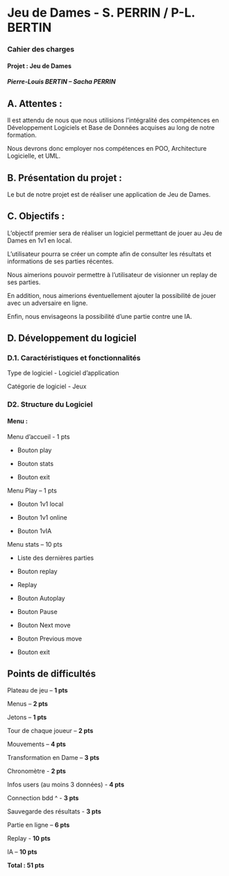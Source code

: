 # Jeu de Dames - S. PERRIN / P-L. BERTIN

### Cahier des charges 

#### Projet : Jeu de Dames 

##### Pierre-Louis BERTIN – Sacha PERRIN 

## A. Attentes : 

 

Il est attendu de nous que nous utilisions l’intégralité des compétences en Développement Logiciels et Base de Données acquises au long de notre formation.

Nous devrons donc employer nos compétences en POO, Architecture Logicielle, et UML. 

 

## B. Présentation du projet : 

 

Le but de notre projet est de réaliser une application de Jeu de Dames. 

 

## C. Objectifs : 

 

L’objectif premier sera de réaliser un logiciel permettant de jouer au Jeu de Dames en 1v1 en local. 

L’utilisateur pourra se créer un compte afin de consulter les résultats et informations de ses parties récentes. 

Nous aimerions pouvoir permettre à l’utilisateur de visionner un replay de ses parties. 

En addition, nous aimerions éventuellement ajouter la possibilité de jouer avec un adversaire en ligne. 

Enfin, nous envisageons la possibilité d’une partie contre une IA. 

 

## D. Développement du logiciel 

### D.1. Caractéristiques et fonctionnalités 

 

Type de logiciel - Logiciel d’application 

Catégorie de logiciel - Jeux 

 

### D2. Structure du Logiciel 

 

#### Menu : 

Menu d’accueil - 1 pts 

- Bouton play 

- Bouton stats 

- Bouton exit 

Menu Play – 1 pts 

- Bouton 1v1 local 

- Bouton 1v1 online 

- Bouton 1vIA 

Menu stats – 10 pts 

- Liste des dernières parties 

- Bouton replay 

- Replay 

- Bouton Autoplay 

- Bouton Pause 

- Bouton Next move 

- Bouton Previous move 

- Bouton exit 

 
## Points de difficultés


Plateau de jeu – **1 pts** 

Menus – **2 pts** 

Jetons – **1 pts**

Tour de chaque joueur – **2 pts**

Mouvements – **4 pts** 

Transformation en Dame – **3 pts** 

Chronomètre - **2 pts**

Infos users (au moins 3 données) - **4 pts** 

Connection bdd ^ - **3 pts**

Sauvegarde des résultats - **3 pts** 

Partie en ligne – **6 pts** 

Replay - **10 pts** 

IA – **10 pts** 

 

**Total : 51 pts** 